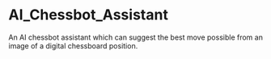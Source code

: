 # AI_Chessbot_Assistant
An AI chessbot assistant which can suggest the best move possible from an image of a digital chessboard position.
